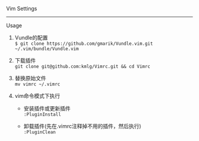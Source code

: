 Vim Settings

---

Usage

1. Vundle的配置   
```$ git clone https://github.com/gmarik/Vundle.vim.git ~/.vim/bundle/Vundle.vim```

2. 下载插件   
```git clone git@github.com:kmlg/Vimrc.git && cd Vimrc```   

3. 替换原始文件   
```mv vimrc ~/.vimrc```

4. vim命令模式下执行  
     
    * 安装插件或更新插件        
        ```:PluginInstall```

    * 卸载插件(先在.vimrc注释掉不用的插件，然后执行)  
        ```:PluginClean```

